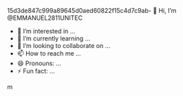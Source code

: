 15d3de847c999a89645d0aed60822f15c4d7c9ab- 👋 Hi, I’m @EMMANUEL2811UNITEC
- 👀 I’m interested in ...
- 🌱 I’m currently learning ...
- 💞️ I’m looking to collaborate on ...
- 📫 How to reach me ...
- 😄 Pronouns: ...
- ⚡ Fun fact: ...

<!---
EMMANUEL2811UNITEC/EMMANUEL2811UNITEC is a ✨ special ✨ repository because its `README.md` (this file) appears on your GitHub profile.
You can click the Preview link to take a look at your changes.

--->m
